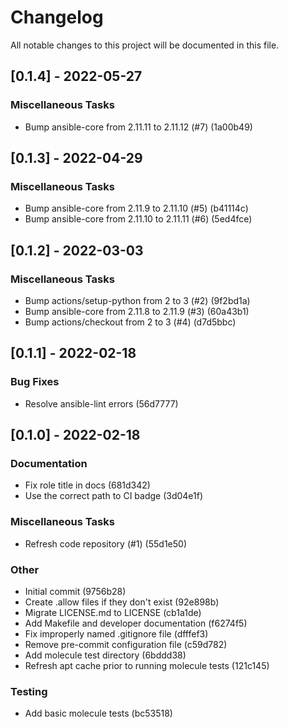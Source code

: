 # Changelog
All notable changes to this project will be documented in this file.

## [0.1.4] - 2022-05-27

### Miscellaneous Tasks

- Bump ansible-core from 2.11.11 to 2.11.12 (#7) (1a00b49)

## [0.1.3] - 2022-04-29

### Miscellaneous Tasks

- Bump ansible-core from 2.11.9 to 2.11.10 (#5) (b41114c)
- Bump ansible-core from 2.11.10 to 2.11.11 (#6) (5ed4fce)

## [0.1.2] - 2022-03-03

### Miscellaneous Tasks

- Bump actions/setup-python from 2 to 3 (#2) (9f2bd1a)
- Bump ansible-core from 2.11.8 to 2.11.9 (#3) (60a43b1)
- Bump actions/checkout from 2 to 3 (#4) (d7d5bbc)

## [0.1.1] - 2022-02-18

### Bug Fixes

- Resolve ansible-lint errors (56d7777)

## [0.1.0] - 2022-02-18

### Documentation

- Fix role title in docs (681d342)
- Use the correct path to CI badge (3d04e1f)

### Miscellaneous Tasks

- Refresh code repository (#1) (55d1e50)

### Other

- Initial commit (9756b28)
- Create .allow files if they don't exist (92e898b)
- Migrate LICENSE.md to LICENSE (cb1a1de)
- Add Makefile and developer documentation (f6274f5)
- Fix improperly named .gitignore file (dfffef3)
- Remove pre-commit configuration file (c59d782)
- Add molecule test directory (6bddd38)
- Refresh apt cache prior to running molecule tests (121c145)

### Testing

- Add basic molecule tests (bc53518)

<!-- generated by git-cliff -->
